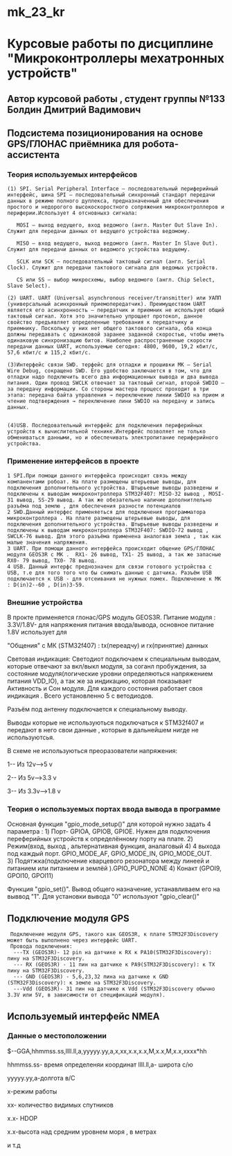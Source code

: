 # mk_23_kr
# Курсовые работы по дисциплине "Микроконтроллеры мехатронных устройств"


## Автор курсовой работы , студент группы №133 Болдин Дмитрий Вадимович

## Подсистема позиционирования на основе GPS/ГЛОНАС приёмника для робота-ассистента

### Теория используемых интерфейсов

    (1) SPI. Serial Peripheral Interface — последовательный периферийный интерфейс, шина SPI — последовательный синхронный стандарт передачи данных в режиме полного дуплекса, предназначенный для обеспечения простого и недорогого высокоскоростного сопряжения микроконтроллеров и периферии.Использует 4 отсновныхз сигнала:

       MOSI — выход ведущего, вход ведомого (англ. Master Out Slave In). Служит для передачи данных от ведущего устройства ведомому.

       MISO — вход ведущего, выход ведомого (англ. Master In Slave Out). Служит для передачи данных от ведомого устройства ведущему.

       SCLK или SCK — последовательный тактовый сигнал (англ. Serial Clock). Служит для передачи тактового сигнала для ведомых устройств.

       CS или SS — выбор микросхемы, выбор ведомого (англ. Chip Select, Slave Select).

    (2) UART. UART (Universal asynchronous receiver/transmitter) или УАПП (универсальный асинхронный приемопередатчик). Преимуществом UART является его асинхронность — передатчик и приемник не используют общий тактовый сигнал. Хотя это значительно упрощает протокол, данное свойство предъявляет определенные требования к передатчику и приемнику. Поскольку у них нет общего тактового сигнала, оба конца должны передавать с одинаковой заранее заданной скоростью, чтобы иметь одинаковую синхронизацию битов. Наиболее распространенные скорости передачи данных UART, используемые сегодня: 4800, 9600, 19,2 кбит/с, 57,6 кбит/с и 115,2 кбит/с. 

    (3)Интерфейс связи SWD. терфейс для отладки и прошивки МК — Serial Wire Debug, сокращено SWD. Его удобство заключается в том, что для отладки надо подключить всего два информационных вывода и два вывода питания. Один провод SWCLK отвечает за тактовый сигнал, второй SWDIO – за передачу информации. Со стороны мастера процесс проходит в три этапа: передача байта управления → переключение линии SWDIO на прием и чтение подтверждения → переключение лини SWDIO на передачу и запись данных.
    

    (4)USB. Последовательный интерфейс для подключения периферийных устройств к вычислительной технике.Интерфейс позволяет не только обмениваться данными, но и обеспечивать электропитание периферийного устройства.


### Применение интерфейсов в проекте

    1 SPI.При помощи данного интерфейса происходит связь между компанентами робоат. На плате размещены штерьевые выводы, для подключения дополнительного устройства. Штырьевые выводы разведены и подключены к выводам микроконтроллера STM32F407: MISO-32 вывод , MOSI-31 вывод, SS-29 вывод. А так же обезательно наличие дополнитлельно разъёма под землю , для обеспечения разности потенциалов
    2 SWD.Данный интерфес применяеться для подключения программатора микроконтроллера . На плате размещены штерьевые выводы, для подключения дополнительного устройства. Штырьевые выводы разведены и подключены к выводам микроконтроллера STM32F407: SWDIO-72 вывод , SWCLK-76 вывод. Для этого разъёма применена аналогвая земла , так как малые значения напряжения.
    3 UART. При помощи данного интерфейса происходит общение GPS/ГЛОНАС модуля GEOS3R c МК .  RX1- 26 вывод, TX1- 25 вывод, а так же запасные RX0- 79 вывод, TX0- 78 вывод.
    4 USB. Данный интерфс преднозначен для связи готового устройства с USB, т.е для того того что бы снимать данные с датчика. Разъём USB подключается к USB - для отсеивания не нужных помех. Подключение к МК : D(in)2--60 , D(in)3-59. 

###  Внешние устройства 


В прокте применяется глонас/GPS модуль GEOS3R. 
        Питание модуля :
           3.3V/1.8V- для напряжения питания ввода/вывода, 
           основное питание 1.8V использует для 
           
"Общения" с МК (STM32f407) :
         tx(переадчу) и rx(принятие) данных

 Световая индикация:
           Светодиот подключаем к специальным выводам, которые отвечают за вкл/выкл модуля, за соганл пробуждения, за состояние модуля(логические уровни определяються напряжением питания VDD_IO), а так же за индикацию, которая показывает Активность и Сон модуля. Для каждого состояния работает своя индикация . Всего установленно 5 с ветодиодов. 

Разъём под антенну подключается к специальному выводу.

Выводы которые не используються подключаться к STM32f407 и передают в него свои данные , которые в дальнейшем нигде не используютсья. 

 В схеме не используються преоразователи напряжения: 
        
   1-- Из 12v-->5 v

   2-- Из 5v-->3.3 v

   3-- Из 3.3v-->1.8 v

### Теория о используемых портах ввода вывода в программе

Основная функция  "gpio_mode_setup()" для которой нужно задать 4 параметра :
    1) Порт- GPIOA, GPIOB, GPIOE. Нужен для подключения переферийных устройств к определённому порту на плате. 
    2) Режим(вход, выход , альтернативная функция, аналаговый 4) 4 выхода под каждый порт. GPIO_MODE_AF, GPIO_MODE_IN,  GPIO_MODE_OUT.  
    3) Подятжка(подключение кварцевого резонатора между линеей и питанием или питанием и землёй ).GPIO_PUPD_NONE
    4) Конакт (GPOI9, GPOI10, GPOI11) 

Функция "gpio_set()". Вывод общего назначение, устанавливаем его на выввод "1".
Для установки вывода "0" используют "gpio_clear()"



## Подключение модуля GPS

     Подключение модуля GPS, такого как GEOS3R, к плате STM32F3Discovery может быть выполнено через интерфейс UART. 
     Провода подключения:
      ---TX (GEOS3R)- 12 pin на датчике к RX к PA10(STM32F3Discovery):  пину на STM32F3Discovery.
      --- RX (GEOS3R) - 11 пин на датчике к PA9(STM32F3Discovery): к TX пину на STM32F3Discovery.
      --- GND (GEOS3R) - 5,6,23,32 пина на датчике к GND (STM32F3Discovery): к земле на STM32F3Discovery.
      ---Vdd (GEOS3R)- 31 пин на датчике к Vdd (STM32F3Discovery обычно 3.3V или 5V, в зависимости от спецификаций модуля).


## Используемый интерфейс NMEA 
 
  ### Данные о местоположении 
  
$--GGA,hhmmss.ss,llll.ll,a,yyyyy.yy,a,x,xx,x.x,x.x,M,x.x,M,x.x,xxxx*hh<CR><LF>

hhmmss.ss- время определеняи координат
llll.ll,a- широта с/ю

yyyyy.yy,a-долгота в/С

x-режим работы 

xх- количество видимых спутников 

х.x- HDOP

х.x-высота над средним уровнем моря , в метрах 


и т.д


